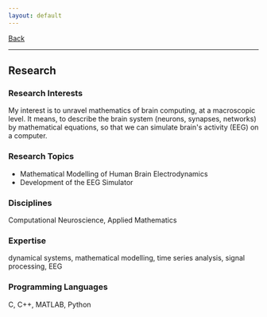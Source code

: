 ```yaml
---
layout: default
---
```


[Back](/index.md)
* * *

## Research
### Research Interests
My interest is to unravel mathematics of brain computing, at a macroscopic level. It means, to describe the brain system (neurons, synapses, networks) by mathematical equations, so that we can simulate brain's activity (EEG) on a computer.

### Research Topics
- Mathematical Modelling of Human Brain Electrodynamics
- Development of the EEG Simulator

### Disciplines
Computational Neuroscience, Applied Mathematics

### Expertise
dynamical systems, mathematical modelling, time series analysis, signal processing, EEG

### Programming Languages
C, C++, MATLAB, Python
